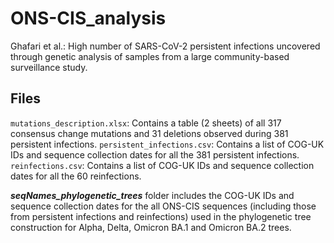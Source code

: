 # ONS-CIS_analysis
Ghafari et al.: High number of SARS-CoV-2 persistent infections uncovered through genetic analysis of samples from a large community-based surveillance study.

## Files

`mutations_description.xlsx`: Contains a table (2 sheets) of all 317 consensus change mutations and 31 deletions observed during 381 persistent infections.
`persistent_infections.csv`: Contains a list of COG-UK IDs and sequence collection dates for all the 381 persistent infections.
`reinfections.csv`: Contains a list of COG-UK IDs and sequence collection dates for all the 60 reinfections.

***seqNames_phylogenetic_trees*** folder includes the COG-UK IDs and sequence collection dates for the all ONS-CIS sequences (including those from persistent infections and reinfections) used in the phylogenetic tree construction for Alpha, Delta, Omicron BA.1 and Omicron BA.2 trees.
